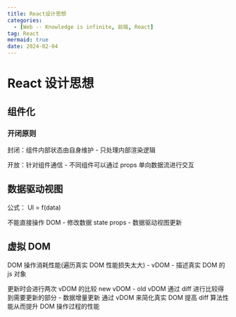 ```yaml
---
title: React设计思想
categories:
  - [Web -- Knowledge is infinite, 前端, React]
tag: React
mermaid: true
date: 2024-02-04
---
```


# React 设计思想

## 组件化

### 开闭原则

封闭：组件内部状态由自身维护 - 只处理内部渲染逻辑

开放：针对组件通信 - 不同组件可以通过 props 单向数据流进行交互

## 数据驱动视图

公式： UI = f(data)

不能直接操作 DOM - 修改数据 state props - 数据驱动视图更新

## 虚拟 DOM

DOM 操作消耗性能(遍历真实 DOM 性能损失太大) - vDOM - 描述真实 DOM 的 js 对象

更新时会进行两次 vDOM 的比较
new vDOM - old vDOM
通过 diff 进行比较得到需要更新的部分 - 数据增量更新
通过 vDOM 来简化真实 DOM 提高 diff 算法性能从而提升 DOM 操作过程的性能
